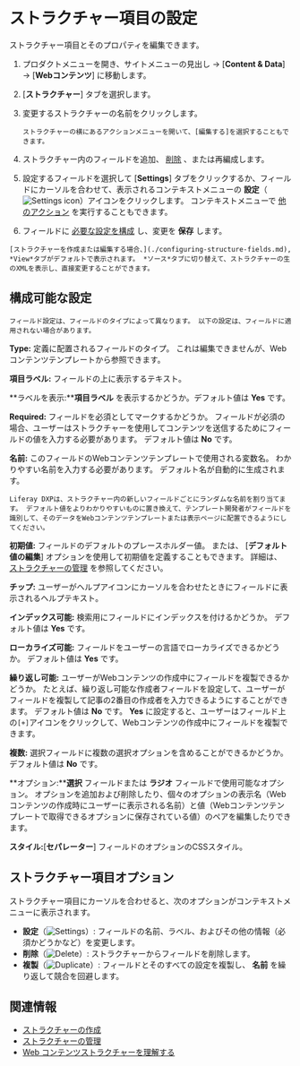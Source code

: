 # ストラクチャー項目の設定

ストラクチャー項目とそのプロパティを編集できます。

1.  プロダクトメニューを開き、サイトメニューの見出し → [**Content & Data**] → [**Webコンテンツ**] に移動します。

2. [**ストラクチャー**] タブを選択します。

3.  変更するストラクチャーの名前をクリックします。

    ```{tip}
    ストラクチャーの横にあるアクションメニューを開いて、[編集する]を選択することもできます。
    ```

4.  ストラクチャー内のフィールドを追加、 [削除](#structure-field-options) 、または再編成します。

5.  設定するフィールドを選択して [**Settings**] タブをクリックするか、フィールドにカーソルを合わせて、表示されるコンテキストメニューの **設定**（![Settings icon](../../../images/icon-control-menu-gear.png)）アイコンをクリックします。 コンテキストメニューで [他のアクション](#structure-field-options) を実行することもできます。

6.  フィールドに [必要な設定を構成](#configurable-settings) し、変更を **保存** します。

<!-- end list -->

```{tip}
[ストラクチャーを作成または編集する場合、](./configuring-structure-fields.md), *View*タブがデフォルトで表示されます。 *ソース*タブに切り替えて、ストラクチャーの生のXMLを表示し、直接変更することができます。
```

<a name="configurable-settings" />

## 構成可能な設定

```{note}
フィールド設定は、フィールドのタイプによって異なります。 以下の設定は、フィールドに適用されない場合があります。
```

**Type:** 定義に配置されるフィールドのタイプ。 これは編集できませんが、Webコンテンツテンプレートから参照できます。

**項目ラベル:** フィールドの上に表示するテキスト。

**ラベルを表示:****項目ラベル** を表示するかどうか。デフォルト値は **Yes** です。

**Required:** フィールドを必須としてマークするかどうか。 フィールドが必須の場合、ユーザーはストラクチャーを使用してコンテンツを送信するためにフィールドの値を入力する必要があります。 デフォルト値は **No** です。

**名前:** このフィールドのWebコンテンツテンプレートで使用される変数名。 わかりやすい名前を入力する必要があります。 デフォルト名が自動的に生成されます。

```{tip}
Liferay DXPは、ストラクチャー内の新しいフィールドごとにランダムな名前を割り当てます。 デフォルト値をよりわかりやすいものに置き換えて、テンプレート開発者がフィールドを識別して、そのデータをWebコンテンツテンプレートまたは表示ページに配置できるようにしてください。
```

**初期値:** フィールドのデフォルトのプレースホルダー値。 または、 [**デフォルト値の編集**] オプションを使用して初期値を定義することもできます。 詳細は、 [ストラクチャーの管理](./managing-structures.md#edit-default-values) を参照してください。

**チップ:** ユーザーがヘルプアイコンにカーソルを合わせたときにフィールドに表示されるヘルプテキスト。

**インデックス可能:** 検索用にフィールドにインデックスを付けるかどうか。 デフォルト値は **Yes** です。

**ローカライズ可能:** フィールドをユーザーの言語でローカライズできるかどうか。 デフォルト値は **Yes** です。

**繰り返し可能:** ユーザーがWebコンテンツの作成中にフィールドを複製できるかどうか。 たとえば、繰り返し可能な作成者フィールドを設定して、ユーザーがフィールドを複製して記事の2番目の作成者を入力できるようにすることができます。 デフォルト値は **No** です。 **Yes** に設定すると、ユーザーはフィールド上の`[+]`アイコンをクリックして、Webコンテンツの作成中にフィールドを複製できます。

**複数:** 選択フィールドに複数の選択オプションを含めることができるかどうか。 デフォルト値は **No** です。

**オプション:****選択** フィールドまたは **ラジオ** フィールドで使用可能なオプション。 オプションを追加および削除したり、個々のオプションの表示名（Webコンテンツの作成時にユーザーに表示される名前）と値（Webコンテンツテンプレートで取得できるオプションに保存されている値）のペアを編集したりできます。

**スタイル:**[**セパレーター**] フィールドのオプションのCSSスタイル。

<a name="structure-field-options" />

## ストラクチャー項目オプション

ストラクチャー項目にカーソルを合わせると、次のオプションがコンテキストメニューに表示されます。

  - **設定**（![Settings](../../../images/icon-settings.png)）: フィールドの名前、ラベル、およびその他の情報（必須かどうかなど）を変更します。
  - **削除**（![Delete](../../../images/icon-app-trash.png)）: ストラクチャーからフィールドを削除します。
  - **複製**（![Duplicate](../../../images/icon-duplicate.png)）: フィールドとそのすべての設定を複製し、 **名前** を繰り返して競合を回避します。

<a name="related-information" />

## 関連情報

  - [ストラクチャーの作成](./creating-structures.md)
  - [ストラクチャーの管理](./managing-structures.md)
  - [Web コンテンツストラクチャーを理解する](./understanding-web-content-structures.md)
